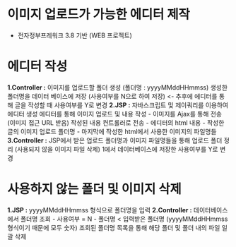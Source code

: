 # 이미지 업로드가 가능한 에디터 제작

- 전자정부프레워크 3.8 기반 (WEB 프로젝트)
 
# 에디터 작성
**1.Controller	:**	이미지를 업로드할 폴더 생성 (폴더명 : yyyyMMddHHmmss)
					생성한 폴더명을 데이터 베이스에 저장 (사용여부를 N으로 하여 저장)	<-	추후에 에디터를 통해 글을 작성할 때 사용여부를 Y로 변경
**2.JSP			:**	자바스크립트 및 제이쿼리를 이용하여 에디터 생성
					에디터를 통해 이미지 업로드 및 내용 작성
						- 이미지를 Ajax를 통해 전송 (이미지 접근 URL 받음)
					작성된 내용 컨트롤러로 전송
						- 에디터의 html 내용
						- 작성한 글의 이미지 업로드 폴더명
						- 마지막에 작성한 html에서 사용한 이미지의 파일명들
**3.Controller	:**	JSP에서 받은 업로드 폴더명과 이미지 파일명들을 통해 업로드 폴더 정리 (사용되지 않을 이미지 파일 삭제)
					1에서 데이터베이스에 저장한 사용여부를 Y로 변경

# 사용하지 않는 폴더 및 이미지 삭제
**1.JSP			:**	yyyyMMddHHmmss 형식으로 폴더명을 입력
**2.Controller	:**	데이터베이스에서 폴더명 조회
						- 사용여부 = N
						- 폴더명 < 입력받은 폴더명 (yyyyMMddHHmmss 형식이기 때문에 모두 숫자)
					조회된 폴더명 목록을 통해 해당 폴더 및 폴더 내의 파일 일괄 삭제
